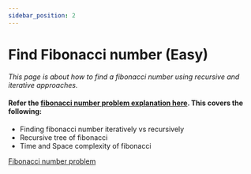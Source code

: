 ```yaml
---
sidebar_position: 2
---
```


# Find Fibonacci number (Easy)

_This page is about how to find a fibonacci number using recursive and iterative approaches._

#### Refer the [fibonacci number problem explanation here](http://localhost:3000/docs/recursion/concept/what-is-recursion#factorial-of-a-number). This covers the following:

- Finding fibonacci number iteratively vs recursively
- Recursive tree of fibonacci
- Time and Space complexity of fibonacci

[Fibonacci number problem](http://localhost:3000/docs/recursion/concept/what-is-recursion#factorial-of-a-number)

